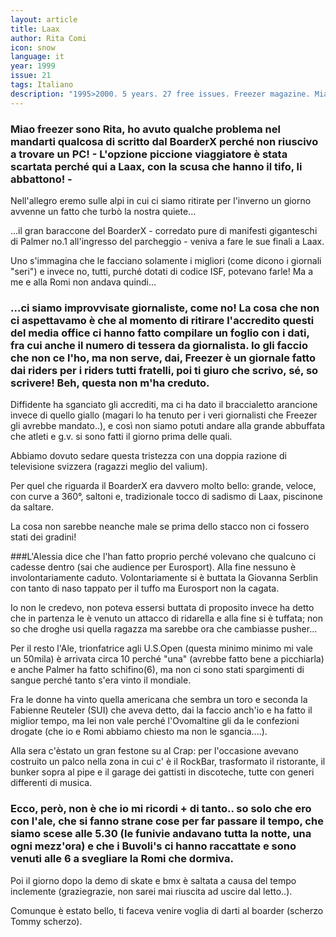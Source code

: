 ```yaml
---
layout: article
title: Laax
author: Rita Comi
icon: snow
language: it
year: 1999
issue: 21
tags: Italiano
description: "1995>2000. 5 years. 27 free issues. Freezer magazine. Miao freezer sono Rita, ho avuto qualche problema nel mandarti qualcosa di scritto dal BoarderX perché non riuscivo a trovare un PC! - L'opzione piccione viaggiatore è stata scartata perché qui a Laax, con la scusa che hanno il tifo, li abbattono! "
---
```


### Miao freezer sono Rita, ho avuto qualche problema nel mandarti qualcosa di scritto dal BoarderX perché non riuscivo a trovare un PC! - L'opzione piccione viaggiatore è stata scartata perché qui a Laax, con la scusa che hanno il tifo, li abbattono! -

Nell'allegro eremo sulle alpi in cui ci siamo ritirate per l'inverno un giorno avvenne un fatto che turbò la nostra quiete...

...il gran baraccone del BoarderX - corredato pure di manifesti giganteschi di Palmer no.1 all'ingresso del parcheggio - veniva a fare le sue finali a Laax.

Uno s'immagina che le facciano solamente i migliori (come dicono i giornali "seri") e invece no, tutti, purché dotati di codice ISF, potevano farle!
Ma a me e alla Romi non andava quindi...

### ...ci siamo improvvisate giornaliste, come no! La cosa che non ci aspettavamo è che al momento di ritirare l'accredito questi del media office ci hanno fatto compilare un foglio con i dati, fra cui anche il numero di tessera da giornalista. Io gli faccio che non ce l'ho, ma non serve, dai, Freezer è un giornale fatto dai riders per i riders tutti fratelli, poi ti giuro che scrivo, sé, so scrivere!  Beh, questa non m'ha creduto.

Diffidente ha sganciato gli accrediti, ma ci ha dato il braccialetto arancione invece di quello giallo (magari lo ha tenuto per i veri giornalisti che Freezer gli avrebbe mandato..), e così non siamo potuti andare alla grande abbuffata che atleti e g.v. si sono fatti il giorno prima delle quali.

Abbiamo dovuto sedare questa tristezza con una doppia razione di televisione svizzera (ragazzi meglio del valium).

Per quel che riguarda il BoarderX era davvero molto bello: grande, veloce, con curve a 360°, saltoni e, tradizionale tocco di sadismo di Laax, piscinone da saltare.

La cosa non sarebbe neanche male se prima dello stacco non ci fossero stati dei gradini!

###L'Alessia dice che l'han fatto proprio perché volevano che qualcuno ci cadesse dentro (sai che audience per Eurosport). Alla fine nessuno è involontariamente caduto. Volontariamente si è buttata la Giovanna Serblin con tanto di naso tappato per il tuffo ma Eurosport non la cagata.

Io non le credevo, non poteva essersi buttata di proposito invece ha detto che in partenza le è venuto un attacco di ridarella e alla fine si è tuffata; non so che droghe usi quella ragazza ma sarebbe ora che cambiasse pusher...

Per il resto l'Ale, trionfatrice agli U.S.Open (questa minimo minimo mi vale un 50mila) è arrivata circa 10 perché "una" (avrebbe fatto bene a picchiarla) e anche Palmer ha fatto schifino(6), ma non ci sono stati spargimenti di sangue perché tanto s'era vinto il mondiale.

Fra le donne ha vinto quella americana che sembra un toro e seconda la Fabienne Reuteler (SUI) che aveva detto, dai la faccio anch'io e ha fatto il miglior tempo, ma lei non vale perché l'Ovomaltine gli da le confezioni drogate (che io e Romi abbiamo chiesto ma non le sgancia....).

Alla sera c'èstato un gran festone su al Crap: per l'occasione avevano costruito un palco nella zona in cui c' è il RockBar, trasformato il ristorante, il bunker sopra al pipe e il garage dei gattisti in discoteche, tutte con generi differenti di musica.

### Ecco, però, non è che io mi ricordi + di tanto.. so solo che ero con l'ale, che si fanno strane cose per far passare il tempo, che siamo scese alle 5.30 (le funivie andavano tutta la notte, una ogni mezz'ora) e che i Buvoli's ci hanno raccattate e sono venuti alle 6 a svegliare la Romi che dormiva.

Poi il giorno dopo la demo di skate e bmx è saltata a causa del tempo inclemente (graziegrazie, non sarei mai riuscita ad uscire dal letto..).

Comunque è estato bello, ti faceva venire voglia di darti al boarder (scherzo Tommy scherzo).

